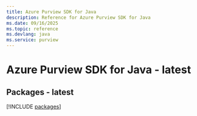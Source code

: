 ```yaml
---
title: Azure Purview SDK for Java
description: Reference for Azure Purview SDK for Java
ms.date: 09/16/2025
ms.topic: reference
ms.devlang: java
ms.service: purview
---
```

# Azure Purview SDK for Java - latest
## Packages - latest
[!INCLUDE [packages](purview-index.md)]